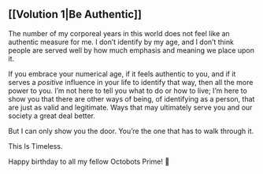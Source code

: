 ## [[Volution 1|Be Authentic]]
The number of my corporeal years in this world does not feel like an authentic measure for me. I don’t identify by my age, and I don’t think people are served well by how much emphasis and meaning we place upon it. 

If you embrace your numerical age, if it feels authentic to you, and if it serves a _positive_ influence in your life to identify that way, then all the more power to you. I’m not here to tell you what to do or how to live; I’m here to show you that there are other ways of being, of identifying as a person, that are just as valid and legitimate. Ways that may ultimately serve you and our society a great deal better. 

But I can only show you the door. You’re the one that has to walk through it.

This Is Timeless. 

Happy birthday to all my fellow Octobots Prime! 🥳 
